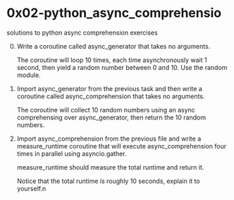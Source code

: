 # 0x02-python_async_comprehensio

solutions to python async comprehension exercises

0. Write a coroutine called async_generator that takes no arguments.

    The coroutine will loop 10 times, each time asynchronously wait 1 second, then yield a random number between 0 and 10. Use the random module.

1. Import async_generator from the previous task and then write a coroutine called async_comprehension that takes no arguments.

    The coroutine will collect 10 random numbers using an async comprehensing over async_generator, then return the 10 random numbers.

2. Import async_comprehension from the previous file and write a measure_runtime coroutine that will execute async_comprehension four times in parallel using asyncio.gather.

    measure_runtime should measure the total runtime and return it.

    Notice that the total runtime is roughly 10 seconds, explain it to yourself.n
